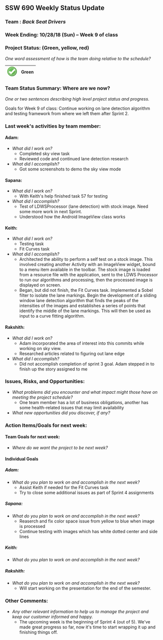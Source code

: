 ## SSW 690 Weekly Status Update 

### Team : _Back Seat Drivers_

### Week Ending: 10/28/18 (Sun) – Week 9 of class

### Project Status: (Green, yellow, red)

_One word assessment of how is the team doing relative to the schedule?_

| ![Green](https://github.com/Scarabyte/SSW690-Project/blob/master/docs/StatusUpdates/status_green.png?raw=true) | Green  |
| ----------- |:-----------:|

### Team Status Summary: Where are we now?

_One or two sentences describing high level project status and progress._

Goals for Week 9 of class:
Continue working on lane detection algorithm and testing framework from where we left them after Sprint 2.

### Last week's activities by team member:

#### Adam:

* _What did I work on?_
  * Completed sky view task
  * Reviewed code and continued lane detection research
* _What did I accomplish?_
  * Got some screenshots to demo the sky view mode

#### Sapana:

* _What did I work on?_
  * With Keith's help finished task 57 for testing
* _What did I accomplish?_
  * Test of LDWSProcessor (lane detection) with stock image. Need some more work in next Sprint.
  * Understood how the Android ImageView class works
  
#### Keith:

* _What did I work on?_
  * Testing task
  * Fit Curves task
* _What did I accomplish?_
  * Architected the ability to perform a self test on a stock image. This involved creating another Activity with an ImageView widget, bound to a menu item available in the toolbar. The stock image is loaded from a resource file with the application, sent to the LDWS Processor to run our algorithms and processing, then the processed image is displayed on screen.
  * Began, but did not finish, the Fit Curves task. Implemented a Sobel filter to isolate the lane markings. Begin the development of a sliding window lane detection algorithm that finds the peaks of the intensities of the images and establishes a series of points that identify the middle of the lane markings. This will then be used as input to a curve fitting algorithm.

#### Rakshith:

* _What did I work on?_
  * Adam incorporated the area of interest into this commits while working on sky view.
  * Researched articles related to figuring out lane edge
* _What did I accomplish?_
  * Did not accomplish completion of sprint 3 goal. Adam stepped in to finish up the story assigned to me

### Issues, Risks, and Opportunities:

* _What problems did you encounter and what impact might those have on meeting the project schedule?_
  * One team member has a lot of business obligations, another has some health-related issues that may limit availability
* _What new opportunities did you discover, if any?_

### Action Items/Goals for next week:

#### Team Goals for next week:

* _Where do we want the project to be next week?_

#### Individual Goals

##### Adam:

* _What do you plan to work on and accomplish in the next week?_
  * Assist Keith if needed for the Fit Curves task
  * Try to close some additional issues as part of Sprint 4 assignments

##### Sapana:

* _What do you plan to work on and accomplish in the next week?_
  * Reaserch and fix color space issue from yellow to blue when image is processed
  * Continue testing with images which has white dotted center and side lines  

##### Keith:

* _What do you plan to work on and accomplish in the next week?_

##### Rakshith:

* _What do you plan to work on and accomplish in the next week?_
  * Will start working on the presentation for the end of the semester.
### Other Comments:

* _Any other relevant information to help us to manage the project and keep our customer informed and happy._
  * The upcoming week is the beginning of Sprint 4 (out of 5). We've made great progress so far, now it's time to start wrapping it up and finishing things off.
